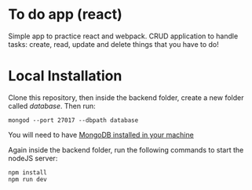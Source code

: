 # To do app (react)
Simple app to practice react and webpack. CRUD application to handle tasks: create, read, update and delete things that you have to do!

# Local Installation
Clone this repository, then inside the backend folder, create a new folder called *database*. Then run:

```
mongod --port 27017 --dbpath database
```


You will need to have [MongoDB installed in your machine](https://docs.mongodb.com/manual/installation/)


Again inside the backend folder, run the following commands to start the nodeJS server:

```
npm install
npm run dev
```
